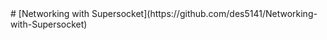 <div align="center">
  
</div>
# [Networking with Supersocket](https://github.com/des5141/Networking-with-Supersocket)
